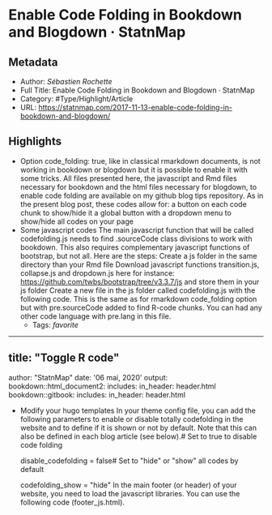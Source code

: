 # Enable Code Folding in Bookdown and Blogdown · StatnMap

## Metadata

* Author: *Sébastien Rochette*
* Full Title: Enable Code Folding in Bookdown and Blogdown · StatnMap
* Category: #Type/Highlight/Article
* URL: https://statnmap.com/2017-11-13-enable-code-folding-in-bookdown-and-blogdown/

## Highlights

* Option code_folding: true, like in classical rmarkdown documents, is not working in bookdown or blogdown but it is possible to enable it with some tricks. All files presented here, the javascript and Rmd files necessary for bookdown and the html files necessary for blogdown, to enable code folding are available on my github blog tips repository.
  As in the present blog post, these codes allow for:
  a button on each code chunk to show/hide it
  a global button with a dropdown menu to show/hide all codes on your page
* Some javascript codes
  The main javascript function that will be called codefolding.js needs to find .sourceCode class divisions to work with bookdown. This also requires complementary javascript functions of bootstrap, but not all.
  Here are the steps:
  Create a js folder in the same directory than your Rmd file
  Download javascript functions transition.js, collapse.js and dropdown.js here for instance: https://github.com/twbs/bootstrap/tree/v3.3.7/js and store them in your js folder
  Create a new file in the js folder called codefolding.js with the following code. This is the same as for rmarkdown code_folding option but with pre.sourceCode added to find R-code chunks. You can had any other code language with pre.lang in this file.
  * Tags: *favorite* 

---

## title: "Toggle R code"
author: "StatnMap"
date: '06 mai, 2020'
output:
bookdown::html_document2:
includes:
in_header: header.html
bookdown::gitbook:
includes:
in_header: header.html

* Modify your hugo templates
  In your theme config file, you can add the following parameters to enable or disable totally codefolding in the website and to define if it is shown or not by default. Note that this can also be defined in each blog article (see below).# Set to true to disable code folding
  
  disable_codefolding = false# Set to "hide" or "show" all codes by default
  
  codefolding_show = "hide"
  In the main footer (or header) of your website, you need to load the javascript libraries. You can use the following code (footer_js.html).
